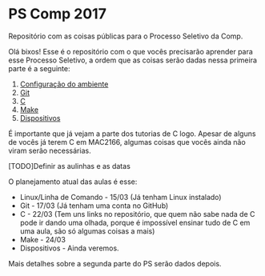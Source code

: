 # PS Comp 2017

Repositório com as coisas públicas para o Processo Seletivo da Comp.

Olá bixos! Esse é o repositório com o que vocês precisarão aprender para esse Processo Seletivo, a ordem que as coisas serão dadas nessa primeira parte é a seguinte:

1. [Configuração do ambiente](https://github.com/ThundeRatz/Bixos-2017/tree/master/ambiente)
2. [Git](https://github.com/ThundeRatz/Bixos-2017/tree/master/git)
3. [C](https://github.com/ThundeRatz/Bixos-2017/tree/master/C)
4. [Make](https://github.com/ThundeRatz/Bixos-2017/tree/master/make)
5. [Dispositivos](https://github.com/ThundeRatz/Bixos-2017/tree/master/dev)

É importante que já vejam a parte dos tutorias de C logo. Apesar de alguns de vocês já terem C em MAC2166, algumas coisas que vocês ainda não viram serão necessárias.

[TODO]Definir as aulinhas e as datas

O planejamento atual das aulas é esse:
* Linux/Linha de Comando - 15/03 (Já tenham Linux instalado)
* Git - 17/03 (Já tenham uma conta no GitHub)
* C - 22/03 (Tem uns links no repositório, que quem não sabe nada de C pode ir dando uma olhada, porque é impossível ensinar tudo de C em uma aula, são só algumas coisas a mais)
* Make - 24/03
* Dispositivos - Ainda veremos.

Mais detalhes sobre a segunda parte do PS serão dados depois.
